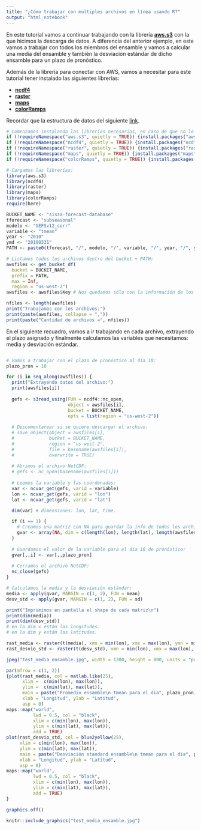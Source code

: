 ```yaml
---
title: "¿Cómo trabajar con multiples archivos en línea usando R?"
output: "html_notebook" 
---
```


En este tutorial vamos a continuar trabajando con la librería [**aws.s3**](https://cran.r-project.org/web/packages/aws.s3/aws.s3.pdf) con la que hicimos la descarga de datos. A diferencia del anterior ejemplo, en este vamos a trabajar con todos los miembros del ensamble y vamos a calcular una media del ensamble y también la desviación estándar de dicho ensamble para un plazo de pronóstico.

Además de la librería para conectar con AWS, vamos a necesitar para este tutorial tener instalado las siguientes librerías:

- [**ncdf4**](https://cran.r-project.org/web/packages/ncdf4/ncdf4.pdf)
- [**raster**](https://cran.r-project.org/web/packages/raster/raster.pdf)
- [**maps**](https://cran.r-project.org/web/packages/maps/maps.pdf)
- [**colorRamps**](https://cran.r-project.org/web/packages/colorRamps/colorRamps.pdf)

Recordar que la estructura de datos del siguiente [link](https://fmcarrasco.github.io/documentation_crc_sas/SISSA_database/2Estructura_de_datos/).

```r
# Comenzamos instalando las librerías necesarias, en caso de que no lo estén: 
if (!requireNamespace("aws.s3", quietly = TRUE)) {install.packages("aws.s3")}
if (!requireNamespace("ncdf4", quietly = TRUE)) {install.packages("ncdf4")}
if (!requireNamespace("raster", quietly = TRUE)) {install.packages("raster")}
if (!requireNamespace("maps", quietly = TRUE)) {install.packages("maps")}
if (!requireNamespace("colorRamps", quietly = TRUE)) {install.packages("colorRamps")}

# Cargamos las librerías:
library(aws.s3)
library(ncdf4)
library(raster)
library(maps)
library(colorRamps)
require(here)

BUCKET_NAME <- "sissa-forecast-database"
tforecast <- "subseasonal"
modelo <- "GEFSv12_corr"
variable <- "tmean"
year <- "2010"
ymd <- "20100331"
PATH <- paste0(tforecast, "/", modelo, "/", variable, "/", year, "/", ymd, "/")
```

```r
# Listamos todos los archivos dentro del bucket + PATH:
awsfiles <- get_bucket_df(
  bucket = BUCKET_NAME,
  prefix = PATH,
  max = Inf,
  region = "us-west-2")
awsfiles <- awsfiles$Key # Nos quedamos sólo con la información de los nombres de los archivos.  

nfiles <- length(awsfiles)
print("Trabajamos con los archivos:")
print(paste(awsfiles, collapse = ","))
print(paste("Cantidad de archivos =", nfiles))
```

En el siguiente recuadro, vamos a ir trabajando en cada archivo, extrayendo el plazo asignado y finalmente calculamos las variables que necesitamos: media y desviación estándar.

```r

# Vamos a trabajar con el plazo de pronóstico al día 10:
plazo_pron = 10

for (i in seq_along(awsfiles)) {
  print("Extrayendo datos del archivo:")
  print(awsfiles[i])
  
  gefs <- s3read_using(FUN = ncdf4::nc_open,
                       object = awsfiles[i], 
                       bucket = BUCKET_NAME,
                       opts = list(region = "us-west-2"))
  
  # Descomentarear si se quiere descargar el archivo: 
  # save_object(object = awsfiles[i],
  #             bucket = BUCKET_NAME,
  #             region = "us-west-2",
  #             file = basename(awsfiles[i]),
  #             overwrite = TRUE)
  
  # Abrimos el archivo NetCDF:
  # gefs <- nc_open(basename(awsfiles[i]))
  
  # Leemos la variable y las coordenadas:
  var <- ncvar_get(gefs, varid = variable)
  lon <- ncvar_get(gefs, varid = "lon") 
  lat <- ncvar_get(gefs, varid = "lat")

  dim(var) # dimensiones: lon, lat, time. 

  if (i == 1) {
    # Creamos una matriz con NA para guardar la info de todos los archivos:
    gvar <- array(NA, dim = c(length(lon), length(lat), length(awsfiles)))
  }
  
  # Guardamos el valor de la variable para el día 10 de pronóstico:
  gvar[,,i] <- var[,,plazo_pron]
  
  # Cerramos el archivo NetCDF:
  nc_close(gefs)
}

# Calculamos la media y la desviación estándar: 
media <- apply(gvar, MARGIN = c(1, 2), FUN = mean)
desv_std <- apply(gvar, MARGIN = c(1, 2), FUN = sd)

print("Imprimimos en pantalla el shape de cada matriz\n")
print(dim(media))
print(dim(desv_std))
# en la dim x están las longitudes.
# en la dim y están las latitudes.

```
```r
rast_media <- raster(t(media), xmn = min(lon), xmx = max(lon), ymn = min(lat), ymx = max(lat), crs=CRS("+proj=longlat +ellps=WGS84 +datum=WGS84 +no_defs+ towgs84=0,0,0"))
rast_desvio_std <- raster(t(desv_std), xmn = min(lon), xmx = max(lon), ymn = min(lat), ymx = max(lat), crs=CRS("+proj=longlat +ellps=WGS84 +datum=WGS84 +no_defs+ towgs84=0,0,0"))

jpeg("test_media_ensamble.jpg", width = 1300, height = 800, units = "px", res = 130)

par(mfrow = c(1, 2))
{plot(rast_media, col = matlab.like(25),
      xlim =  c(min(lon), max(lon)), 
      ylim =  c(min(lat), max(lat)),
      main = paste("Promedio ensamble\n tmean para el dia", plazo_pron),
      xlab = "Longitud", ylab = "Latitud", 
      asp = 0)
maps::map("world",
          lwd = 0.5, col = "black",
          xlim = c(min(lon), max(lon)), 
          ylim = c(min(lat), max(lat)), 
          add = TRUE)
plot(rast_desvio_std, col = blue2yellow(25), 
     xlim = c(min(lon), max(lon)), 
     ylim = c(min(lat), max(lat)),
     main = paste("Desviación standard ensamble\n tmean para el dia", plazo_pron),
     xlab = "Longitud", ylab = "Latitud",
     asp = 0)
maps::map("world",
          lwd = 0.5, col = "black",
          xlim = c(min(lon), max(lon)), 
          ylim = c(min(lat), max(lat)), 
          add = TRUE)
}

graphics.off()

knitr::include_graphics("test_media_ensamble.jpg")
```








